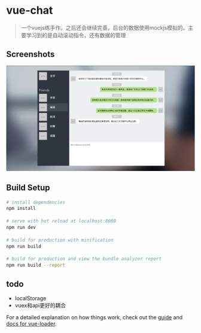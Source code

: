 # vue-chat

> 一个vuejs练手作。之后还会继续完善。后台的数据使用mockjs模拟的。主要学习到的是自动滚动指令，还有数据的管理

## Screenshots

![](https://github.com/luvsunlight/vue-chat/blob/master/screenshots/main.png)

## Build Setup

``` bash
# install dependencies
npm install

# serve with hot reload at localhost:8080
npm run dev

# build for production with minification
npm run build

# build for production and view the bundle analyzer report
npm run build --report
```

## todo

* localStorage
* vuex和api更好的耦合

For a detailed explanation on how things work, check out the [guide](http://vuejs-templates.github.io/webpack/) and [docs for vue-loader](http://vuejs.github.io/vue-loader).
